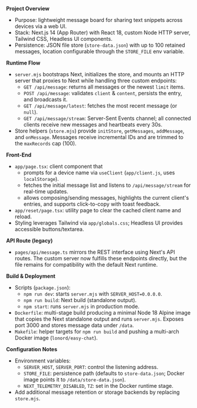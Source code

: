 **Project Overview**
- Purpose: lightweight message board for sharing text snippets across devices via a web UI.
- Stack: Next.js 14 (App Router) with React 18, custom Node HTTP server, Tailwind CSS, Headless UI components.
- Persistence: JSON file store (`store-data.json`) with up to 100 retained messages, location configurable through the `STORE_FILE` env variable.

**Runtime Flow**
- `server.mjs` bootstraps Next, initializes the store, and mounts an HTTP server that proxies to Next while handling three custom endpoints:
  - `GET /api/message`: returns all messages or the newest `limit` items.
  - `POST /api/message`: validates `client` & `content`, persists the entry, and broadcasts it.
  - `GET /api/message/latest`: fetches the most recent message (or `null`).
  - `GET /api/message/stream`: Server-Sent Events channel; all connected clients receive new messages and heartbeats every 30s.
- Store helpers (`store.mjs`) provide `initStore`, `getMessages`, `addMessage`, and `onMessage`. Messages receive incremental IDs and are trimmed to the `maxRecords` cap (100).

**Front-End**
- `app/page.tsx`: client component that
  - prompts for a device name via `useClient` (`app/client.js`, uses `localStorage`).
  - fetches the initial message list and listens to `/api/message/stream` for real-time updates.
  - allows composing/sending messages, highlights the current client's entries, and supports click-to-copy with toast feedback.
- `app/reset/page.tsx`: utility page to clear the cached client name and reload.
- Styling leverages Tailwind via `app/globals.css`; Headless UI provides accessible buttons/textarea.

**API Route (legacy)**
- `pages/api/message.ts` mirrors the REST interface using Next's API routes. The custom server now fulfills these endpoints directly, but the file remains for compatibility with the default Next runtime.

**Build & Deployment**
- Scripts (`package.json`):
  - `npm run dev`: starts `server.mjs` with `SERVER_HOST=0.0.0.0`.
  - `npm run build`: Next build (standalone output).
  - `npm start`: runs `server.mjs` in production mode.
- `Dockerfile`: multi-stage build producing a minimal Node 18 Alpine image that copies the Next standalone output and runs `server.mjs`. Exposes port 3000 and stores message data under `/data`.
- `Makefile`: helper targets for `npm run build` and pushing a multi-arch Docker image (`lonord/easy-chat`).

**Configuration Notes**
- Environment variables:
  - `SERVER_HOST`, `SERVER_PORT`: control the listening address.
  - `STORE_FILE`: persistence path (defaults to `store-data.json`; Docker image points it to `/data/store-data.json`).
  - `NEXT_TELEMETRY_DISABLED`, `TZ`: set in the Docker runtime stage.
- Add additional message retention or storage backends by replacing `store.mjs`.
